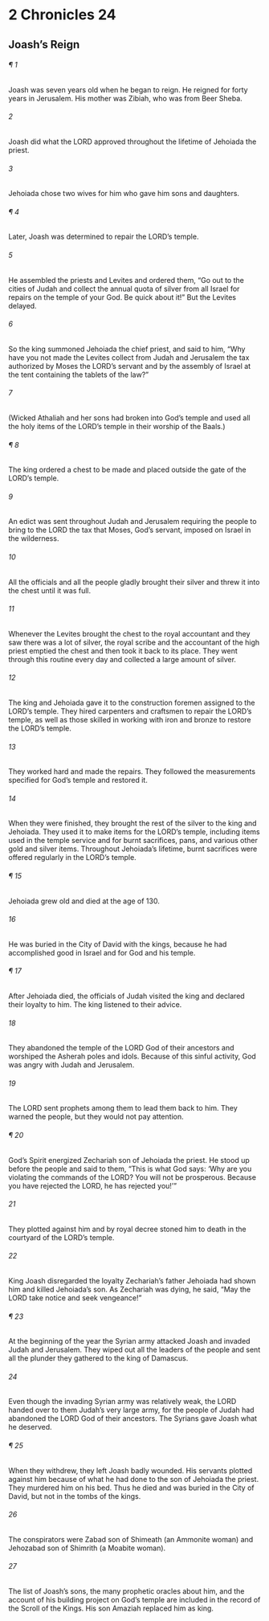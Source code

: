 # 2 Chronicles 24
## Joash’s Reign
###### ¶ 1
Joash was seven years old when he began to reign. He reigned for forty years in Jerusalem. His mother was Zibiah, who was from Beer Sheba.
###### 2
Joash did what the LORD approved throughout the lifetime of Jehoiada the priest.
###### 3
Jehoiada chose two wives for him who gave him sons and daughters.
###### ¶ 4
Later, Joash was determined to repair the LORD’s temple.
###### 5
He assembled the priests and Levites and ordered them, “Go out to the cities of Judah and collect the annual quota of silver from all Israel for repairs on the temple of your God. Be quick about it!” But the Levites delayed.
###### 6
So the king summoned Jehoiada the chief priest, and said to him, “Why have you not made the Levites collect from Judah and Jerusalem the tax authorized by Moses the LORD’s servant and by the assembly of Israel at the tent containing the tablets of the law?”
###### 7
(Wicked Athaliah and her sons had broken into God’s temple and used all the holy items of the LORD’s temple in their worship of the Baals.)
###### ¶ 8
The king ordered a chest to be made and placed outside the gate of the LORD’s temple.
###### 9
An edict was sent throughout Judah and Jerusalem requiring the people to bring to the LORD the tax that Moses, God’s servant, imposed on Israel in the wilderness.
###### 10
All the officials and all the people gladly brought their silver and threw it into the chest until it was full.
###### 11
Whenever the Levites brought the chest to the royal accountant and they saw there was a lot of silver, the royal scribe and the accountant of the high priest emptied the chest and then took it back to its place. They went through this routine every day and collected a large amount of silver.
###### 12
The king and Jehoiada gave it to the construction foremen assigned to the LORD’s temple. They hired carpenters and craftsmen to repair the LORD’s temple, as well as those skilled in working with iron and bronze to restore the LORD’s temple.
###### 13
They worked hard and made the repairs. They followed the measurements specified for God’s temple and restored it.
###### 14
When they were finished, they brought the rest of the silver to the king and Jehoiada. They used it to make items for the LORD’s temple, including items used in the temple service and for burnt sacrifices, pans, and various other gold and silver items. Throughout Jehoiada’s lifetime, burnt sacrifices were offered regularly in the LORD’s temple.
###### ¶ 15
Jehoiada grew old and died at the age of 130.
###### 16
He was buried in the City of David with the kings, because he had accomplished good in Israel and for God and his temple.
###### ¶ 17
After Jehoiada died, the officials of Judah visited the king and declared their loyalty to him. The king listened to their advice.
###### 18
They abandoned the temple of the LORD God of their ancestors and worshiped the Asherah poles and idols. Because of this sinful activity, God was angry with Judah and Jerusalem.
###### 19
The LORD sent prophets among them to lead them back to him. They warned the people, but they would not pay attention.
###### ¶ 20
God’s Spirit energized Zechariah son of Jehoiada the priest. He stood up before the people and said to them, “This is what God says: ‘Why are you violating the commands of the LORD? You will not be prosperous. Because you have rejected the LORD, he has rejected you!’”
###### 21
They plotted against him and by royal decree stoned him to death in the courtyard of the LORD’s temple.
###### 22
King Joash disregarded the loyalty Zechariah’s father Jehoiada had shown him and killed Jehoiada’s son. As Zechariah was dying, he said, “May the LORD take notice and seek vengeance!”
###### ¶ 23
At the beginning of the year the Syrian army attacked Joash and invaded Judah and Jerusalem. They wiped out all the leaders of the people and sent all the plunder they gathered to the king of Damascus.
###### 24
Even though the invading Syrian army was relatively weak, the LORD handed over to them Judah’s very large army, for the people of Judah had abandoned the LORD God of their ancestors. The Syrians gave Joash what he deserved.
###### ¶ 25
When they withdrew, they left Joash badly wounded. His servants plotted against him because of what he had done to the son of Jehoiada the priest. They murdered him on his bed. Thus he died and was buried in the City of David, but not in the tombs of the kings.
###### 26
The conspirators were Zabad son of Shimeath (an Ammonite woman) and Jehozabad son of Shimrith (a Moabite woman).
###### 27
The list of Joash’s sons, the many prophetic oracles about him, and the account of his building project on God’s temple are included in the record of the Scroll of the Kings. His son Amaziah replaced him as king.
